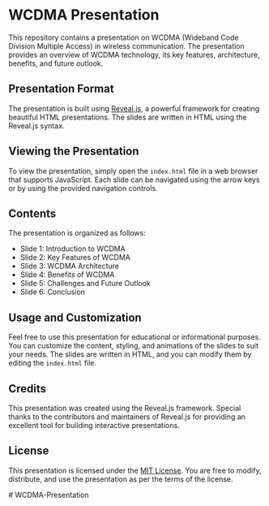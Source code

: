 # WCDMA Presentation

This repository contains a presentation on WCDMA (Wideband Code Division Multiple Access) in wireless communication. The presentation provides an overview of WCDMA technology, its key features, architecture, benefits, and future outlook.

## Presentation Format

The presentation is built using [Reveal.js](https://revealjs.com/), a powerful framework for creating beautiful HTML presentations. The slides are written in HTML using the Reveal.js syntax.

## Viewing the Presentation

To view the presentation, simply open the `index.html` file in a web browser that supports JavaScript. Each slide can be navigated using the arrow keys or by using the provided navigation controls.

## Contents

The presentation is organized as follows:

- Slide 1: Introduction to WCDMA
- Slide 2: Key Features of WCDMA
- Slide 3: WCDMA Architecture
- Slide 4: Benefits of WCDMA
- Slide 5: Challenges and Future Outlook
- Slide 6: Conclusion

## Usage and Customization

Feel free to use this presentation for educational or informational purposes. You can customize the content, styling, and animations of the slides to suit your needs. The slides are written in HTML, and you can modify them by editing the `index.html` file.

## Credits

This presentation was created using the Reveal.js framework. Special thanks to the contributors and maintainers of Reveal.js for providing an excellent tool for building interactive presentations.

## License

This presentation is licensed under the [MIT License](LICENSE). You are free to modify, distribute, and use the presentation as per the terms of the license.

#   W C D M A - P r e s e n t a t i o n  
 